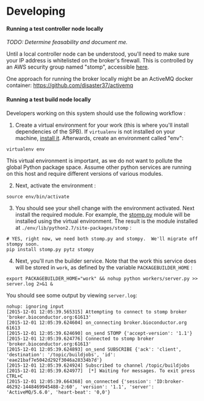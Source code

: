 Developing
==========

#### Running a test controller node locally
_TODO: Determine feasability and document me._

Until a local controller node can be understood, you'll need to make sure your
IP address is whitelisted on the broker's firewall.  This is controlled by an
AWS security group named "stomp", accessible
[here](https://console.aws.amazon.com/ec2/v2/home?region=us-east-1#SecurityGroups:search=sg-fd4edc9a;sort=groupId).

One approach for running the broker locally might be an ActiveMQ docker container:
https://github.com/disaster37/activemq

#### Running a test build node locally

Developers working on this system should use the following workflow :

1. Create a virtual environment for your work (this is where you'll install dependencies
of the SPB).  If `virtualenv` is not installed on your machine,
[install it](http://virtualenv.readthedocs.org/en/latest/installation.html).  Afterwards,
create an environment called "env":
```
virtualenv env
```
This virtual environment is important, as we do not want to pollute the
global Python package space.  Assume other python services are running
on this host and require different versions of various modules.

2. Next, activate the environment :
```
source env/bin/activate
```
3. You should see your shell change with the environment activated.  Next
install the required module.  For example, the
[stomp.py](https://github.com/jasonrbriggs/stomp.py) module will be installed
using the virtual environment.  The result is the module installed at `./env/lib/python2.7/site-packages/stomp` :

  ```
  # YES, right now, we need both stomp.py and stompy.  We'll migrate off stompy soon.
  pip install stomp.py pytz stompy
  ```

4. Next, you'll run the builder service.  Note that the work this service
does will be stored in `work`, as defined by the variable `PACKAGEBUILDER_HOME` :
```
export PACKAGEBUILDER_HOME="work" && nohup python workers/server.py >> server.log 2>&1 &
```
  You should see some output by viewing `server.log`:
  ```
  nohup: ignoring input
  [2015-12-01 12:05:39.565315] Attempting to connect to stomp broker 'broker.bioconductor.org:61613'
  [2015-12-01 12:05:39.624604] on_connecting broker.bioconductor.org 61613
  [2015-12-01 12:05:39.624690] on_send STOMP {'accept-version': '1.1'}
  [2015-12-01 12:05:39.624776] Connected to stomp broker 'broker.bioconductor.org:61613'
  [2015-12-01 12:05:39.624893] on_send SUBSCRIBE {'ack': 'client', 'destination': '/topic/buildjobs', 'id': 'eae21baf7e5042d292f3046a28334b7d'}
  [2015-12-01 12:05:39.624924] Subscribed to channel /topic/buildjobs
  [2015-12-01 12:05:39.624977]  [*] Waiting for messages. To exit press CTRL+C
  [2015-12-01 12:05:39.664368] on_connected {'session': 'ID:broker-46292-1448469945488-2:60', 'version': '1.1', 'server': 'ActiveMQ/5.6.0', 'heart-beat': '0,0'}
  ```
